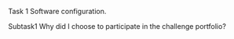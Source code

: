 Task 1 Software configuration.

Subtask1 Why did I choose to participate in the challenge portfolio?
